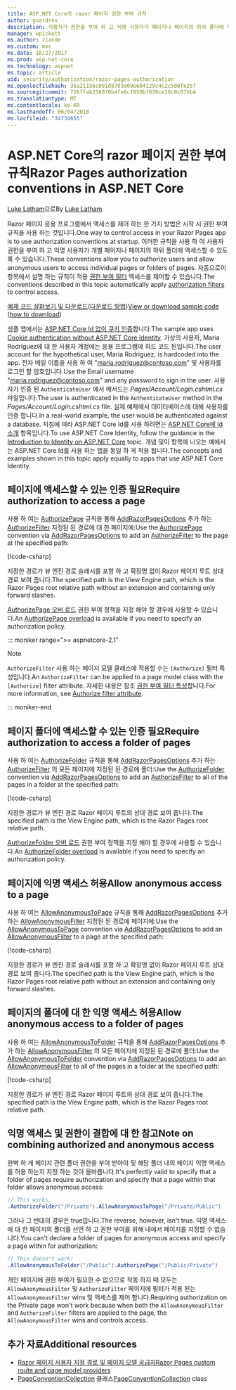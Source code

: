 ```yaml
---
title: ASP.NET Core의 razor 페이지 권한 부여 규칙
author: guardrex
description: 사용자가 권한을 부여 하 고 익명 사용자가 페이지나 페이지의 하위 폴더에 액세스할 수 있도록 하는 규칙을 사용 하 여 페이지에 대 한 액세스를 제어 하는 방법에 알아봅니다.
manager: wpickett
ms.author: riande
ms.custom: mvc
ms.date: 10/27/2017
ms.prod: asp.net-core
ms.technology: aspnet
ms.topic: article
uid: security/authorization/razor-pages-authorization
ms.openlocfilehash: 35a21156c001d8703e09e604129c4c2c500fe25f
ms.sourcegitcommit: 726ffab258070b4fe6cf950bf030ce10c0c07bb4
ms.translationtype: MT
ms.contentlocale: ko-KR
ms.lasthandoff: 06/04/2018
ms.locfileid: "34734655"
---
```

# <a name="razor-pages-authorization-conventions-in-aspnet-core"></a><span data-ttu-id="30eeb-103">ASP.NET Core의 razor 페이지 권한 부여 규칙</span><span class="sxs-lookup"><span data-stu-id="30eeb-103">Razor Pages authorization conventions in ASP.NET Core</span></span>

<span data-ttu-id="30eeb-104">[Luke Latham](https://github.com/guardrex)으로</span><span class="sxs-lookup"><span data-stu-id="30eeb-104">By [Luke Latham](https://github.com/guardrex)</span></span>

<span data-ttu-id="30eeb-105">Razor 페이지 응용 프로그램에서 액세스를 제어 하는 한 가지 방법은 시작 시 권한 부여 규칙을 사용 하는 것입니다.</span><span class="sxs-lookup"><span data-stu-id="30eeb-105">One way to control access in your Razor Pages app is to use authorization conventions at startup.</span></span> <span data-ttu-id="30eeb-106">이러한 규칙을 사용 하 여 사용자 권한을 부여 하 고 익명 사용자가 개별 페이지나 페이지의 하위 폴더에 액세스할 수 있도록 수 있습니다.</span><span class="sxs-lookup"><span data-stu-id="30eeb-106">These conventions allow you to authorize users and allow anonymous users to access individual pages or folders of pages.</span></span> <span data-ttu-id="30eeb-107">자동으로이 항목에서 설명 하는 규칙이 적용 [권한 부여 필터](xref:mvc/controllers/filters#authorization-filters) 액세스를 제어할 수 있습니다.</span><span class="sxs-lookup"><span data-stu-id="30eeb-107">The conventions described in this topic automatically apply [authorization filters](xref:mvc/controllers/filters#authorization-filters) to control access.</span></span>

<span data-ttu-id="30eeb-108">[예제 코드 살펴보기 및 다운로드](https://github.com/aspnet/Docs/tree/master/aspnetcore/security/authorization/razor-pages-authorization/sample)([다운로드 방법](xref:tutorials/index#how-to-download-a-sample))</span><span class="sxs-lookup"><span data-stu-id="30eeb-108">[View or download sample code](https://github.com/aspnet/Docs/tree/master/aspnetcore/security/authorization/razor-pages-authorization/sample) ([how to download](xref:tutorials/index#how-to-download-a-sample))</span></span>

<span data-ttu-id="30eeb-109">샘플 앱에서는 [ASP.NET Core Id 없이 쿠키 인증](xref:security/authentication/cookie)합니다.</span><span class="sxs-lookup"><span data-stu-id="30eeb-109">The sample app uses [Cookie authentication without ASP.NET Core Identity](xref:security/authentication/cookie).</span></span> <span data-ttu-id="30eeb-110">가상의 사용자, Maria Rodriguez에 대 한 사용자 계정에는 응용 프로그램에 하드 코드 된입니다.</span><span class="sxs-lookup"><span data-stu-id="30eeb-110">The user account for the hypothetical user, Maria Rodriguez, is hardcoded into the app.</span></span> <span data-ttu-id="30eeb-111">전자 메일 이름을 사용 하 여 "maria.rodriguez@contoso.com" 및 사용자를 로그인 할 암호입니다.</span><span class="sxs-lookup"><span data-stu-id="30eeb-111">Use the Email username "maria.rodriguez@contoso.com" and any password to sign in the user.</span></span> <span data-ttu-id="30eeb-112">사용자가 인증 된 `AuthenticateUser` 에서 메서드는 *Pages/Account/Login.cshtml.cs* 파일입니다.</span><span class="sxs-lookup"><span data-stu-id="30eeb-112">The user is authenticated in the `AuthenticateUser` method in the *Pages/Account/Login.cshtml.cs* file.</span></span> <span data-ttu-id="30eeb-113">실제 예제에서 데이터베이스에 대해 사용자를 인증 합니다.</span><span class="sxs-lookup"><span data-stu-id="30eeb-113">In a real-world example, the user would be authenticated against a database.</span></span> <span data-ttu-id="30eeb-114">지침에 따라 ASP.NET Core Id를 사용 하려면는 [ASP.NET Core에 Id 소개](xref:security/authentication/identity) 항목입니다.</span><span class="sxs-lookup"><span data-stu-id="30eeb-114">To use ASP.NET Core Identity, follow the guidance in the [Introduction to Identity on ASP.NET Core](xref:security/authentication/identity) topic.</span></span> <span data-ttu-id="30eeb-115">개념 및이 항목에 나오는 예에서는 ASP.NET Core Id를 사용 하는 앱을 동일 하 게 적용 됩니다.</span><span class="sxs-lookup"><span data-stu-id="30eeb-115">The concepts and examples shown in this topic apply equally to apps that use ASP.NET Core Identity.</span></span>

## <a name="require-authorization-to-access-a-page"></a><span data-ttu-id="30eeb-116">페이지에 액세스할 수 있는 인증 필요</span><span class="sxs-lookup"><span data-stu-id="30eeb-116">Require authorization to access a page</span></span>

<span data-ttu-id="30eeb-117">사용 하 여는 [AuthorizePage](/dotnet/api/microsoft.extensions.dependencyinjection.pageconventioncollectionextensions.authorizepage) 규칙을 통해 [AddRazorPagesOptions](/dotnet/api/microsoft.extensions.dependencyinjection.mvcrazorpagesmvcbuilderextensions.addrazorpagesoptions) 추가 하는 [AuthorizeFilter](/dotnet/api/microsoft.aspnetcore.mvc.authorization.authorizefilter) 지정된 된 경로에 대 한 페이지에:</span><span class="sxs-lookup"><span data-stu-id="30eeb-117">Use the [AuthorizePage](/dotnet/api/microsoft.extensions.dependencyinjection.pageconventioncollectionextensions.authorizepage) convention via [AddRazorPagesOptions](/dotnet/api/microsoft.extensions.dependencyinjection.mvcrazorpagesmvcbuilderextensions.addrazorpagesoptions) to add an [AuthorizeFilter](/dotnet/api/microsoft.aspnetcore.mvc.authorization.authorizefilter) to the page at the specified path:</span></span>

[!code-csharp[](razor-pages-authorization/samples/2.x/AuthorizationSample/Startup.cs?name=snippet1&highlight=2,4)]

<span data-ttu-id="30eeb-118">지정한 경로가 뷰 엔진 경로 슬래시를 포함 하 고 확장명 없이 Razor 페이지 루트 상대 경로 보여 줍니다.</span><span class="sxs-lookup"><span data-stu-id="30eeb-118">The specified path is the View Engine path, which is the Razor Pages root relative path without an extension and containing only forward slashes.</span></span>

<span data-ttu-id="30eeb-119">[AuthorizePage 오버 로드](/dotnet/api/microsoft.extensions.dependencyinjection.pageconventioncollectionextensions.authorizepage#Microsoft_Extensions_DependencyInjection_PageConventionCollectionExtensions_AuthorizePage_Microsoft_AspNetCore_Mvc_ApplicationModels_PageConventionCollection_System_String_System_String_) 권한 부여 정책을 지정 해야 할 경우에 사용할 수 있습니다.</span><span class="sxs-lookup"><span data-stu-id="30eeb-119">An [AuthorizePage overload](/dotnet/api/microsoft.extensions.dependencyinjection.pageconventioncollectionextensions.authorizepage#Microsoft_Extensions_DependencyInjection_PageConventionCollectionExtensions_AuthorizePage_Microsoft_AspNetCore_Mvc_ApplicationModels_PageConventionCollection_System_String_System_String_) is available if you need to specify an authorization policy.</span></span>

::: moniker range=">= aspnetcore-2.1"

> [!NOTE]
> <span data-ttu-id="30eeb-120">`AuthorizeFilter` 사용 하는 페이지 모델 클래스에 적용할 수는 `[Authorize]` 필터 특성입니다.</span><span class="sxs-lookup"><span data-stu-id="30eeb-120">An `AuthorizeFilter` can be applied to a page model class with the `[Authorize]` filter attribute.</span></span> <span data-ttu-id="30eeb-121">자세한 내용은 참조 [권한 부여 필터 특성](xref:mvc/razor-pages/filter#authorize-filter-attribute)합니다.</span><span class="sxs-lookup"><span data-stu-id="30eeb-121">For more information, see [Authorize filter attribute](xref:mvc/razor-pages/filter#authorize-filter-attribute).</span></span>

::: moniker-end

## <a name="require-authorization-to-access-a-folder-of-pages"></a><span data-ttu-id="30eeb-122">페이지 폴더에 액세스할 수 있는 인증 필요</span><span class="sxs-lookup"><span data-stu-id="30eeb-122">Require authorization to access a folder of pages</span></span>

<span data-ttu-id="30eeb-123">사용 하 여는 [AuthorizeFolder](/dotnet/api/microsoft.extensions.dependencyinjection.pageconventioncollectionextensions.authorizefolder) 규칙을 통해 [AddRazorPagesOptions](/dotnet/api/microsoft.extensions.dependencyinjection.mvcrazorpagesmvcbuilderextensions.addrazorpagesoptions) 추가 하는 [AuthorizeFilter](/dotnet/api/microsoft.aspnetcore.mvc.authorization.authorizefilter) 의 모든 페이지에 지정된 된 경로에 폴더:</span><span class="sxs-lookup"><span data-stu-id="30eeb-123">Use the [AuthorizeFolder](/dotnet/api/microsoft.extensions.dependencyinjection.pageconventioncollectionextensions.authorizefolder) convention via [AddRazorPagesOptions](/dotnet/api/microsoft.extensions.dependencyinjection.mvcrazorpagesmvcbuilderextensions.addrazorpagesoptions) to add an [AuthorizeFilter](/dotnet/api/microsoft.aspnetcore.mvc.authorization.authorizefilter) to all of the pages in a folder at the specified path:</span></span>

[!code-csharp[](razor-pages-authorization/samples/2.x/AuthorizationSample/Startup.cs?name=snippet1&highlight=2,5)]

<span data-ttu-id="30eeb-124">지정한 경로가 뷰 엔진 경로 Razor 페이지 루트의 상대 경로 보여 줍니다.</span><span class="sxs-lookup"><span data-stu-id="30eeb-124">The specified path is the View Engine path, which is the Razor Pages root relative path.</span></span>

<span data-ttu-id="30eeb-125">[AuthorizeFolder 오버 로드](/dotnet/api/microsoft.extensions.dependencyinjection.pageconventioncollectionextensions.authorizefolder#Microsoft_Extensions_DependencyInjection_PageConventionCollectionExtensions_AuthorizeFolder_Microsoft_AspNetCore_Mvc_ApplicationModels_PageConventionCollection_System_String_System_String_) 권한 부여 정책을 지정 해야 할 경우에 사용할 수 있습니다.</span><span class="sxs-lookup"><span data-stu-id="30eeb-125">An [AuthorizeFolder overload](/dotnet/api/microsoft.extensions.dependencyinjection.pageconventioncollectionextensions.authorizefolder#Microsoft_Extensions_DependencyInjection_PageConventionCollectionExtensions_AuthorizeFolder_Microsoft_AspNetCore_Mvc_ApplicationModels_PageConventionCollection_System_String_System_String_) is available if you need to specify an authorization policy.</span></span>

## <a name="allow-anonymous-access-to-a-page"></a><span data-ttu-id="30eeb-126">페이지에 익명 액세스 허용</span><span class="sxs-lookup"><span data-stu-id="30eeb-126">Allow anonymous access to a page</span></span>

<span data-ttu-id="30eeb-127">사용 하 여는 [AllowAnonymousToPage](/dotnet/api/microsoft.extensions.dependencyinjection.pageconventioncollectionextensions.allowanonymoustopage) 규칙을 통해 [AddRazorPagesOptions](/dotnet/api/microsoft.extensions.dependencyinjection.mvcrazorpagesmvcbuilderextensions.addrazorpagesoptions) 추가 하는 [AllowAnonymousFilter](/dotnet/api/microsoft.aspnetcore.mvc.authorization.allowanonymousfilter) 지정된 된 경로에 페이지에:</span><span class="sxs-lookup"><span data-stu-id="30eeb-127">Use the [AllowAnonymousToPage](/dotnet/api/microsoft.extensions.dependencyinjection.pageconventioncollectionextensions.allowanonymoustopage) convention via [AddRazorPagesOptions](/dotnet/api/microsoft.extensions.dependencyinjection.mvcrazorpagesmvcbuilderextensions.addrazorpagesoptions) to add an [AllowAnonymousFilter](/dotnet/api/microsoft.aspnetcore.mvc.authorization.allowanonymousfilter) to a page at the specified path:</span></span>

[!code-csharp[](razor-pages-authorization/samples/2.x/AuthorizationSample/Startup.cs?name=snippet1&highlight=2,6)]

<span data-ttu-id="30eeb-128">지정한 경로가 뷰 엔진 경로 슬래시를 포함 하 고 확장명 없이 Razor 페이지 루트 상대 경로 보여 줍니다.</span><span class="sxs-lookup"><span data-stu-id="30eeb-128">The specified path is the View Engine path, which is the Razor Pages root relative path without an extension and containing only forward slashes.</span></span>

## <a name="allow-anonymous-access-to-a-folder-of-pages"></a><span data-ttu-id="30eeb-129">페이지의 폴더에 대 한 익명 액세스 허용</span><span class="sxs-lookup"><span data-stu-id="30eeb-129">Allow anonymous access to a folder of pages</span></span>

<span data-ttu-id="30eeb-130">사용 하 여는 [AllowAnonymousToFolder](/dotnet/api/microsoft.extensions.dependencyinjection.pageconventioncollectionextensions.allowanonymoustofolder) 규칙을 통해 [AddRazorPagesOptions](/dotnet/api/microsoft.extensions.dependencyinjection.mvcrazorpagesmvcbuilderextensions.addrazorpagesoptions) 추가 하는 [AllowAnonymousFilter](/dotnet/api/microsoft.aspnetcore.mvc.authorization.allowanonymousfilter) 의 모든 페이지에 지정된 된 경로에 폴더:</span><span class="sxs-lookup"><span data-stu-id="30eeb-130">Use the [AllowAnonymousToFolder](/dotnet/api/microsoft.extensions.dependencyinjection.pageconventioncollectionextensions.allowanonymoustofolder) convention via [AddRazorPagesOptions](/dotnet/api/microsoft.extensions.dependencyinjection.mvcrazorpagesmvcbuilderextensions.addrazorpagesoptions) to add an [AllowAnonymousFilter](/dotnet/api/microsoft.aspnetcore.mvc.authorization.allowanonymousfilter) to all of the pages in a folder at the specified path:</span></span>

[!code-csharp[](razor-pages-authorization/samples/2.x/AuthorizationSample/Startup.cs?name=snippet1&highlight=2,7)]

<span data-ttu-id="30eeb-131">지정한 경로가 뷰 엔진 경로 Razor 페이지 루트의 상대 경로 보여 줍니다.</span><span class="sxs-lookup"><span data-stu-id="30eeb-131">The specified path is the View Engine path, which is the Razor Pages root relative path.</span></span>

## <a name="note-on-combining-authorized-and-anonymous-access"></a><span data-ttu-id="30eeb-132">익명 액세스 및 권한이 결합에 대 한 참고</span><span class="sxs-lookup"><span data-stu-id="30eeb-132">Note on combining authorized and anonymous access</span></span>

<span data-ttu-id="30eeb-133">완벽 하 게 페이지 관련 폴더 권한을 부여 받아야 및 해당 폴더 내의 페이지 익명 액세스를 허용 하는지 지정 하는 것이 올바릅니다.</span><span class="sxs-lookup"><span data-stu-id="30eeb-133">It's perfectly valid to specify that a folder of pages require authorization and specify that a page within that folder allows anonymous access:</span></span>

```csharp
// This works.
.AuthorizeFolder("/Private").AllowAnonymousToPage("/Private/Public")
```

<span data-ttu-id="30eeb-134">그러나 그 반대의 경우은 true입니다.</span><span class="sxs-lookup"><span data-stu-id="30eeb-134">The reverse, however, isn't true.</span></span> <span data-ttu-id="30eeb-135">익명 액세스에 대 한 페이지의 폴더를 선언 하 고 권한 부여를 위해 내에서 페이지를 지정할 수 없습니다.</span><span class="sxs-lookup"><span data-stu-id="30eeb-135">You can't declare a folder of pages for anonymous access and specify a page within for authorization:</span></span>

```csharp
// This doesn't work!
.AllowAnonymousToFolder("/Public").AuthorizePage("/Public/Private") 
```

<span data-ttu-id="30eeb-136">개인 페이지에 권한 부여가 필요한 수 없으므로 작동 하지 때 모두는 `AllowAnonymousFilter` 및 `AuthorizeFilter` 페이지에 필터가 적용 된는 `AllowAnonymousFilter` wins 및 액세스를 제어 합니다.</span><span class="sxs-lookup"><span data-stu-id="30eeb-136">Requiring authorization on the Private page won't work because when both the `AllowAnonymousFilter` and `AuthorizeFilter` filters are applied to the page, the `AllowAnonymousFilter` wins and controls access.</span></span>

## <a name="additional-resources"></a><span data-ttu-id="30eeb-137">추가 자료</span><span class="sxs-lookup"><span data-stu-id="30eeb-137">Additional resources</span></span>

* [<span data-ttu-id="30eeb-138">Razor 페이지 사용자 지정 경로 및 페이지 모델 공급자</span><span class="sxs-lookup"><span data-stu-id="30eeb-138">Razor Pages custom route and page model providers</span></span>](xref:mvc/razor-pages/razor-pages-conventions)
* <span data-ttu-id="30eeb-139">[PageConventionCollection](/dotnet/api/microsoft.aspnetcore.mvc.applicationmodels.pageconventioncollection) 클래스</span><span class="sxs-lookup"><span data-stu-id="30eeb-139">[PageConventionCollection](/dotnet/api/microsoft.aspnetcore.mvc.applicationmodels.pageconventioncollection) class</span></span>
